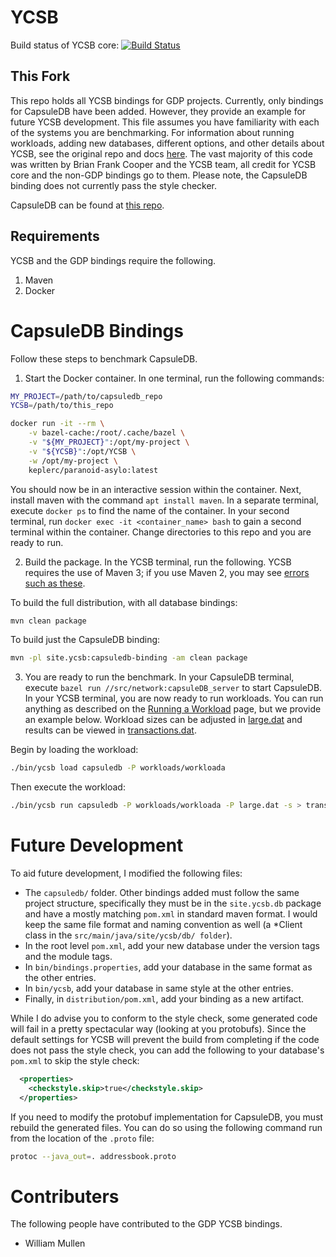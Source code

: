 <!--
Copyright (c) 2010 Yahoo! Inc., 2012 - 2022 YCSB contributors.
All rights reserved.

Licensed under the Apache License, Version 2.0 (the "License"); you
may not use this file except in compliance with the License. You
may obtain a copy of the License at

http://www.apache.org/licenses/LICENSE-2.0

Unless required by applicable law or agreed to in writing, software
distributed under the License is distributed on an "AS IS" BASIS,
WITHOUT WARRANTIES OR CONDITIONS OF ANY KIND, either express or
implied. See the License for the specific language governing
permissions and limitations under the License. See accompanying
LICENSE file.
-->

# YCSB

Build status of YCSB core: [![Build Status](https://travis-ci.org/brianfrankcooper/YCSB.png?branch=master)](https://travis-ci.org/brianfrankcooper/YCSB)

## This Fork

This repo holds all YCSB bindings for GDP projects.  Currently, only bindings for CapsuleDB have been added.  However, they provide an example for future YCSB development.  This file assumes you have familiarity with each of the systems you are benchmarking.  For information about running workloads, adding new databases, different options, and other details about YCSB, see the original repo and docs [here](https://github.com/brianfrankcooper/YCSB).  The vast majority of this code was written by Brian Frank Cooper and the YCSB team, all credit for YCSB core and the non-GDP bindings go to them.  Please note, the CapsuleDB binding does not currently pass the style checker.

CapsuleDB can be found at [this repo](https://github.com/GlobalDataPlane/CapsuleDB).

## Requirements

YCSB and the GDP bindings require the following.

1. Maven
2. Docker

# CapsuleDB Bindings

Follow these steps to benchmark CapsuleDB.

1. Start the Docker container.  In one terminal, run the following commands:

```bash
MY_PROJECT=/path/to/capsuledb_repo
YCSB=/path/to/this_repo

docker run -it --rm \
    -v bazel-cache:/root/.cache/bazel \
    -v "${MY_PROJECT}":/opt/my-project \
    -v "${YCSB}":/opt/YCSB \
    -w /opt/my-project \
    keplerc/paranoid-asylo:latest 
```

You should now be in an interactive session within the container.  Next, install maven with the command `apt install maven`.  In a separate terminal, execute `docker ps` to find the name of the container.  In your second terminal, run `docker exec -it <container_name> bash` to gain a second terminal within the container.  Change directories to this repo and you are ready to run.

2. Build the package.  In the YCSB terminal, run the following.  YCSB requires the use of Maven 3; if you use Maven 2, you may see [errors such as these](https://github.com/brianfrankcooper/YCSB/issues/406).

To build the full distribution, with all database bindings:

```bash
mvn clean package
```

To build just the CapsuleDB binding:

```bash
mvn -pl site.ycsb:capsuledb-binding -am clean package
```

3. You are ready to run the benchmark.  In your CapsuleDB terminal, execute `bazel run //src/network:capsuleDB_server` to start CapsuleDB.  In your YCSB terminal, you are now ready to run workloads.  You can run anything as described on the [Running a Workload](https://github.com/brianfrankcooper/YCSB/wiki/Running-a-Workload) page, but we provide an example below.  Workload sizes can be adjusted in [large.dat](large.dat) and results can be viewed in [transactions.dat](transactions.dat).  

Begin by loading the workload:

```bash
./bin/ycsb load capsuledb -P workloads/workloada
```

Then execute the workload:

```bash
./bin/ycsb run capsuledb -P workloads/workloada -P large.dat -s > transactions.dat
```

# Future Development

To aid future development, I modified the following files:

- The `capsuledb/` folder.  Other bindings added must follow the same project structure, specifically they must be in the `site.ycsb.db` package and have a mostly matching `pom.xml` in standard maven format.  I would keep the same file format and naming convention as well (a *Client class in the `src/main/java/site/ycsb/db/ folder`).  
- In the root level `pom.xml`, add your new database under the version tags and the module tags.  
- In `bin/bindings.properties`, add your database in the same format as the other entries.  
- In `bin/ycsb`, add your database in same style at the other entries.  
- Finally, in `distribution/pom.xml`, add your binding as a new artifact.  

While I do advise you to conform to the style check, some generated code will fail in a pretty spectacular way (looking at you protobufs).  Since the default settings for YCSB will prevent the build from completing if the code does not pass the style check, you can add the following to your database's `pom.xml` to skip the style check:

```XML
  <properties>
    <checkstyle.skip>true</checkstyle.skip>
  </properties>
```

If you need to modify the protobuf implementation for CapsuleDB, you must rebuild the generated files.  You can do so using the following command run from the location of the `.proto` file:

```bash
protoc --java_out=. addressbook.proto
```

# Contributers

The following people have contributed to the GDP YCSB bindings.

- William Mullen
